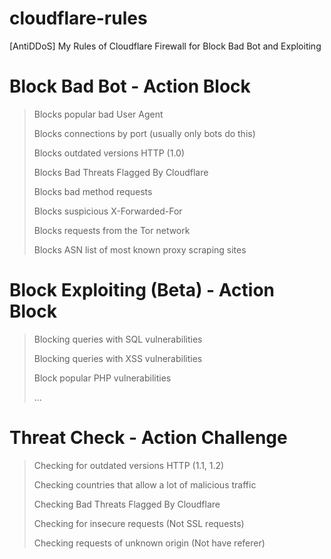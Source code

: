 # cloudflare-rules
[AntiDDoS] My Rules of Cloudflare Firewall for Block Bad Bot and Exploiting

# Block Bad Bot - Action Block
> Blocks popular bad User Agent
> 
> Blocks connections by port (usually only bots do this)
> 
> Blocks outdated versions HTTP (1.0)
> 
> Blocks Bad Threats Flagged By Cloudflare
> 
> Blocks bad method requests
> 
> Blocks suspicious X-Forwarded-For
> 
> Blocks requests from the Tor network
> 
> Blocks ASN list of most known proxy scraping sites

# Block Exploiting (Beta) - Action Block
> Blocking queries with SQL vulnerabilities
> 
> Blocking queries with XSS vulnerabilities
> 
> Block popular PHP vulnerabilities
> 
> ...

# Threat Check - Action Challenge
> Checking for outdated versions HTTP (1.1, 1.2)
> 
> Checking countries that allow a lot of malicious traffic
> 
> Checking Bad Threats Flagged By Cloudflare
> 
> Checking for insecure requests (Not SSL requests)
> 
> Checking requests of unknown origin (Not have referer)
